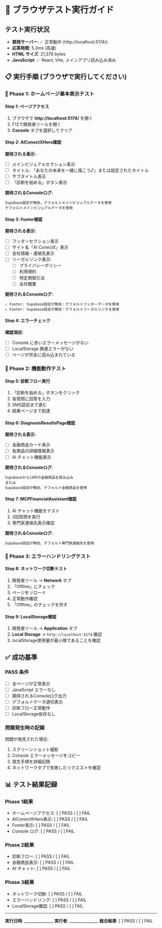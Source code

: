 # 🧪 ブラウザテスト実行ガイド

## テスト実行状況
- **開発サーバー**: ✅ 正常動作 (http://localhost:5174/)
- **応答時間**: 5.2ms (高速)
- **HTML サイズ**: 21,376 bytes
- **JavaScript**: ✅ React, Vite, メインアプリ読み込み済み

## 📋 実行手順 (ブラウザで実行してください)

### 🎯 Phase 1: ホームページ基本表示テスト

#### Step 1: ページアクセス
1. ブラウザで **http://localhost:5174/** を開く
2. F12で開発者ツールを開く
3. **Console** タブを選択してクリア

#### Step 2: AIConectXHero確認
**期待される表示:**
- [ ] メインビジュアルセクション表示
- [ ] タイトル: 「あなたの未来を一緒に描こう♪」または設定されたタイトル
- [ ] サブタイトル表示
- [ ] 「診断を始める」ボタン表示

**期待されるConsoleログ:**
```
Supabase設定が無効、デフォルトメインビジュアルデータを使用
デフォルトメインビジュアルデータを使用
```

#### Step 3: Footer確認
**期待される表示:**
- [ ] フッターセクション表示
- [ ] サイト名「AI ConectX」表示
- [ ] 会社情報・連絡先表示
- [ ] リーガルリンク表示:
  - [ ] プライバシーポリシー
  - [ ] 利用規約
  - [ ] 特定商取引法
  - [ ] 会社概要

**期待されるConsoleログ:**
```
⚠️ Footer: Supabase設定が無効：デフォルトフッターデータを使用
⚠️ Footer: Supabase設定が無効：デフォルトリーガルリンクを使用
```

#### Step 4: エラーチェック
**確認項目:**
- [ ] Console に赤いエラーメッセージがない
- [ ] LocalStorage 関連エラーがない
- [ ] ページが完全に読み込まれている

### 🎯 Phase 2: 機能動作テスト

#### Step 5: 診断フロー実行
1. 「診断を始める」ボタンをクリック
2. 各質問に回答を入力
3. SMS認証まで進む
4. 結果ページまで到達

#### Step 6: DiagnosisResultsPage確認
**期待される表示:**
- [ ] 金融商品カード表示
- [ ] 各商品の詳細情報表示
- [ ] AI チャット機能表示

**期待されるConsoleログ:**
```
Supabaseから14件の金融商品を読み込み
または
Supabase設定が無効、デフォルト金融商品を使用
```

#### Step 7: MCPFinancialAssistant確認
1. AI チャット機能をテスト
2. 3回質問を実行
3. 専門家連絡先表示確認

**期待されるConsoleログ:**
```
Supabase設定が無効、デフォルト専門家連絡先を使用
```

### 🎯 Phase 3: エラーハンドリングテスト

#### Step 8: ネットワーク切断テスト
1. 開発者ツール → **Network** タブ
2. 「Offline」にチェック
3. ページをリロード
4. 正常動作確認
5. 「Offline」のチェックを外す

#### Step 9: LocalStorage確認
1. 開発者ツール → **Application** タブ
2. **Local Storage** → `http://localhost:5174` 確認
3. localStorage使用量が最小限であることを確認

## ✅ 成功基準

### PASS 条件
- [ ] 全ページが正常表示
- [ ] JavaScript エラーなし
- [ ] 期待されるConsoleログ出力
- [ ] デフォルトデータ適切表示
- [ ] 診断フロー正常動作
- [ ] LocalStorage依存なし

### 問題発生時の記録
問題が発見された場合:
1. スクリーンショット撮影
2. Console エラーメッセージをコピー
3. 発生手順を詳細記録
4. ネットワークタブで失敗したリクエストを確認

## 📊 テスト結果記録

### Phase 1結果
- ホームページアクセス: [ ] PASS / [ ] FAIL
- AIConectXHero表示: [ ] PASS / [ ] FAIL  
- Footer表示: [ ] PASS / [ ] FAIL
- Console ログ: [ ] PASS / [ ] FAIL

### Phase 2結果  
- 診断フロー: [ ] PASS / [ ] FAIL
- 金融商品表示: [ ] PASS / [ ] FAIL
- AI チャット: [ ] PASS / [ ] FAIL

### Phase 3結果
- ネットワーク切断: [ ] PASS / [ ] FAIL
- エラーハンドリング: [ ] PASS / [ ] FAIL
- LocalStorage確認: [ ] PASS / [ ] FAIL

---
**実行日時**: _______________
**実行者**: _______________
**総合結果**: [ ] PASS / [ ] FAIL